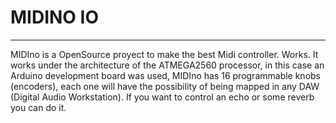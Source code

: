 # MIDINO IO
***
MIDIno is a OpenSource proyect to make the best Midi controller. Works. It works under the architecture of the ATMEGA2560 processor, in this case an Arduino development board was used, MIDIno has 16 programmable knobs (encoders), each one will have the possibility of being mapped in any DAW (Digital Audio Workstation). If you want to control an echo or some reverb you can do it.
<!--stackedit_data:
eyJoaXN0b3J5IjpbLTE1NDg1NzA5MTIsNTcwMDYxOTkxLDIxMz
MyMTk0MTZdfQ==
-->